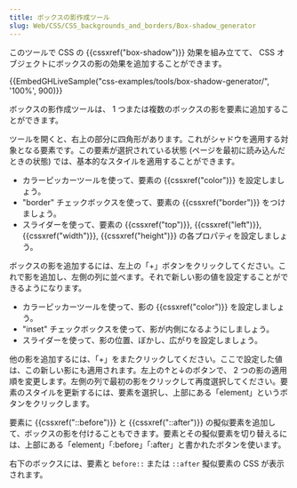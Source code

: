 ```yaml
---
title: ボックスの影作成ツール
slug: Web/CSS/CSS_backgrounds_and_borders/Box-shadow_generator
---
```


このツールで CSS の {{cssxref("box-shadow")}} 効果を組み立てて、 CSS オブジェクトにボックスの影の効果を追加することができます。

{{EmbedGHLiveSample("css-examples/tools/box-shadow-generator/", '100%', 900)}}

ボックスの影作成ツールは、 1 つまたは複数のボックスの影を要素に追加することができます。

ツールを開くと、右上の部分に四角形があります。これがシャドウを適用する対象となる要素です。この要素が選択されている状態 (ページを最初に読み込んだときの状態) では、基本的なスタイルを適用することができます。

- カラーピッカーツールを使って、要素の {{cssxref("color")}} を設定しましょう。
- "border" チェックボックスを使って、要素の {{cssxref("border")}} をつけましょう。
- スライダーを使って、要素の {{cssxref("top")}}, {{cssxref("left")}}, {{cssxref("width")}}, {{cssxref("height")}} の各プロパティを設定しましょう。

ボックスの影を追加するには、左上の「+」ボタンをクリックしてください。これで影を追加し、左側の列に並べます。それで新しい影の値を設定することができるようになります。

- カラーピッカーツールを使って、影の {{cssxref("color")}} を設定しましょう。
- "inset" チェックボックスを使って、影が内側になるようにしましょう。
- スライダーを使って、影の位置、ぼかし、広がりを設定しましょう。

他の影を追加するには、「+」をまたクリックしてください。ここで設定した値は、この新しい影にも適用されます。左上の↑と↓のボタンで、 2 つの影の適用順を変更します。左側の列で最初の影をクリックして再度選択してください。要素のスタイルを更新するには、要素を選択し、上部にある「element」というボタンをクリックします。

要素に {{cssxref("::before")}} と {{cssxref("::after")}} の擬似要素を追加して、ボックスの影を付けることもできます。要素とその擬似要素を切り替えるには、上部にある「element」「:before」「:after」と書かれたボタンを使います。

右下のボックスには、要素と `before::` または `::after` 擬似要素の CSS が表示されます。
